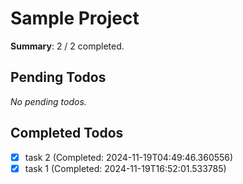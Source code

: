 # Sample Project

**Summary**: 2 / 2 completed.

## Pending Todos
_No pending todos._

## Completed Todos
- [x] task 2 (Completed: 2024-11-19T04:49:46.360556)
- [x] task 1 (Completed: 2024-11-19T16:52:01.533785)
